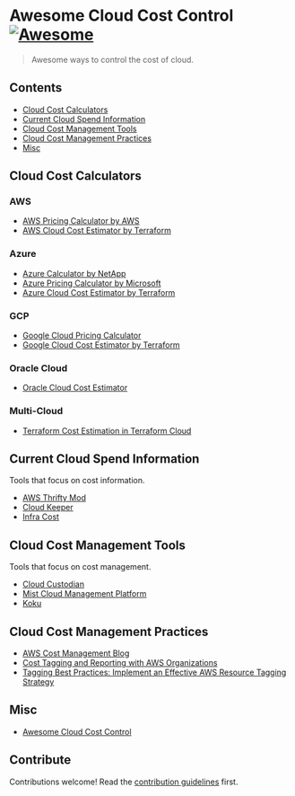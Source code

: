 # Awesome Cloud Cost Control [![Awesome](https://awesome.re/badge.svg)](https://awesome.re)

> Awesome ways to control the cost of cloud.


## Contents

- [Cloud Cost Calculators](#cloud-cost-calculators)
- [Current Cloud Spend Information](#current-cloud-spend-information)
- [Cloud Cost Management Tools](#cloud-cost-management-tools)
- [Cloud Cost Management Practices](#cloud-cost-management-practices)
- [Misc](#misc)


## Cloud Cost Calculators

### AWS
- [AWS Pricing Calculator by AWS](https://calculator.aws/)
- [AWS Cloud Cost Estimator by Terraform](https://www.terraform.io/docs/cloud/cost-estimation/aws.html)

### Azure
- [Azure Calculator by NetApp](https://cloud.netapp.com/azure-calculator)
- [Azure Pricing Calculator by Microsoft](https://azure.microsoft.com/en-us/pricing/calculator/)
- [Azure Cloud Cost Estimator by Terraform](https://www.terraform.io/docs/cloud/cost-estimation/azure.html)

### GCP
- [Google Cloud Pricing Calculator](https://cloud.google.com/products/calculator/)
- [Google Cloud Cost Estimator by Terraform](https://www.terraform.io/docs/cloud/cost-estimation/gcp.html)

### Oracle Cloud
- [Oracle Cloud Cost Estimator](https://www.oracle.com/cloud/cost-estimator.html)

### Multi-Cloud
- [Terraform Cost Estimation in Terraform Cloud](https://www.terraform.io/docs/cloud/cost-estimation/index.html)

## Current Cloud Spend Information 

Tools that focus on cost information.

- [AWS Thrifty Mod](https://github.com/turbot/steampipe-mod-aws-thrifty)
- [Cloud Keeper](https://github.com/someengineering/cloudkeeper)
- [Infra Cost](https://github.com/infracost/infracost)


## Cloud Cost Management Tools

Tools that focus on cost management.

- [Cloud Custodian](https://github.com/cloud-custodian/cloud-custodian)
- [Mist Cloud Management Platform](https://github.com/mistio/mist-ce)
- [Koku](https://github.com/project-koku/koku)


## Cloud Cost Management Practices

- [AWS Cost Management Blog](https://aws.amazon.com/blogs/aws-cost-management/)
- [Cost Tagging and Reporting with AWS Organizations](https://aws.amazon.com/blogs/aws-cost-management/cost-tagging-and-reporting-with-aws-organizations/)
- [Tagging Best Practices: Implement an Effective AWS Resource Tagging Strategy](https://docs.aws.amazon.com/whitepapers/latest/tagging-best-practices/welcome.html)

## Misc

- [Awesome Cloud Cost Control](https://github.com/Funkmyster/awesome-cloud-cost-control.git)



## Contribute

Contributions welcome! Read the [contribution guidelines](contributing.md) first.
